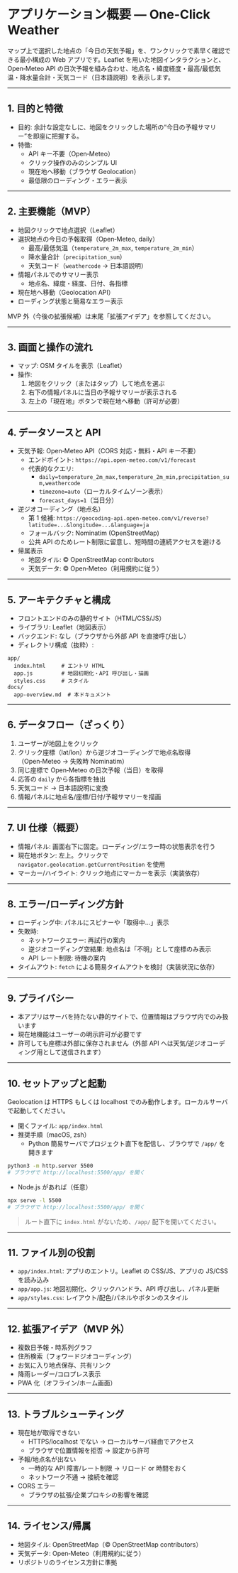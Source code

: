 # アプリケーション概要 — One-Click Weather

マップ上で選択した地点の「今日の天気予報」を、ワンクリックで素早く確認できる最小構成の Web アプリです。Leaflet を用いた地図インタラクションと、Open‑Meteo API の日次予報を組み合わせ、地点名・緯度経度・最高/最低気温・降水量合計・天気コード（日本語説明）を表示します。

---

## 1. 目的と特徴

- 目的: 余計な設定なしに、地図をクリックした場所の“今日の予報サマリー”を即座に把握する。
- 特徴:
  - API キー不要（Open‑Meteo）
  - クリック操作のみのシンプル UI
  - 現在地へ移動（ブラウザ Geolocation）
  - 最低限のローディング・エラー表示

---

## 2. 主要機能（MVP）

- 地図クリックで地点選択（Leaflet）
- 選択地点の今日の予報取得（Open‑Meteo, daily）
  - 最高/最低気温（`temperature_2m_max`, `temperature_2m_min`）
  - 降水量合計（`precipitation_sum`）
  - 天気コード（`weathercode` → 日本語説明）
- 情報パネルでのサマリー表示
  - 地点名、緯度・経度、日付、各指標
- 現在地へ移動（Geolocation API）
- ローディング状態と簡易なエラー表示

MVP 外（今後の拡張候補）は末尾「拡張アイデア」を参照してください。

---

## 3. 画面と操作の流れ

- マップ: OSM タイルを表示（Leaflet）
- 操作:
  1. 地図をクリック（またはタップ）して地点を選ぶ
  2. 右下の情報パネルに当日の予報サマリーが表示される
  3. 左上の「現在地」ボタンで現在地へ移動（許可が必要）

---

## 4. データソースと API

- 天気予報: Open‑Meteo API（CORS 対応・無料・API キー不要）
  - エンドポイント: `https://api.open-meteo.com/v1/forecast`
  - 代表的なクエリ:
    - `daily=temperature_2m_max,temperature_2m_min,precipitation_sum,weathercode`
    - `timezone=auto`（ローカルタイムゾーン表示）
    - `forecast_days=1`（当日分）
- 逆ジオコーディング（地点名）
  - 第 1 候補: `https://geocoding-api.open-meteo.com/v1/reverse?latitude=...&longitude=...&language=ja`
  - フォールバック: Nominatim (OpenStreetMap)
  - 公共 API のためレート制限に留意し、短時間の連続アクセスを避ける
- 帰属表示
  - 地図タイル: © OpenStreetMap contributors
  - 天気データ: © Open‑Meteo（利用規約に従う）

---

## 5. アーキテクチャと構成

- フロントエンドのみの静的サイト（HTML/CSS/JS）
- ライブラリ: Leaflet（地図表示）
- バックエンド: なし（ブラウザから外部 API を直接呼び出し）
- ディレクトリ構成（抜粋）:

```
app/
  index.html     # エントリ HTML
  app.js         # 地図初期化・API 呼び出し・描画
  styles.css     # スタイル
docs/
  app-overview.md  # 本ドキュメント
```

---

## 6. データフロー（ざっくり）

1. ユーザーが地図上をクリック
2. クリック座標（lat/lon）から逆ジオコーディングで地点名取得（Open‑Meteo → 失敗時 Nominatim）
3. 同じ座標で Open‑Meteo の日次予報（当日）を取得
4. 応答の `daily` から各指標を抽出
5. 天気コード → 日本語説明に変換
6. 情報パネルに地点名/座標/日付/予報サマリーを描画

---

## 7. UI 仕様（概要）

- 情報パネル: 画面右下に固定。ローディング/エラー時の状態表示を行う
- 現在地ボタン: 左上。クリックで `navigator.geolocation.getCurrentPosition` を使用
- マーカー/ハイライト: クリック地点にマーカーを表示（実装依存）

---

## 8. エラー/ローディング方針

- ローディング中: パネルにスピナーや「取得中…」表示
- 失敗時:
  - ネットワークエラー: 再試行の案内
  - 逆ジオコーディング空結果: 地点名は「不明」として座標のみ表示
  - API レート制限: 待機の案内
- タイムアウト: `fetch` による簡易タイムアウトを検討（実装状況に依存）

---

## 9. プライバシー

- 本アプリはサーバを持たない静的サイトで、位置情報はブラウザ内でのみ扱います
- 現在地機能はユーザーの明示許可が必要です
- 許可しても座標は外部に保存されません（外部 API へは天気/逆ジオコーディング用として送信されます）

---

## 10. セットアップと起動

Geolocation は HTTPS もしくは localhost でのみ動作します。ローカルサーバで起動してください。

- 開くファイル: `app/index.html`
- 推奨手順（macOS, zsh）
  - Python 簡易サーバでプロジェクト直下を配信し、ブラウザで `/app/` を開きます

```bash
python3 -m http.server 5500
# ブラウザで http://localhost:5500/app/ を開く
```

- Node.js があれば（任意）

```bash
npx serve -l 5500
# ブラウザで http://localhost:5500/app/ を開く
```

> ルート直下に `index.html` がないため、`/app/` 配下を開いてください。

---

## 11. ファイル別の役割

- `app/index.html`: アプリのエントリ。Leaflet の CSS/JS、アプリの JS/CSS を読み込み
- `app/app.js`: 地図初期化、クリックハンドラ、API 呼び出し、パネル更新
- `app/styles.css`: レイアウト/配色/パネルやボタンのスタイル

---

## 12. 拡張アイデア（MVP 外）

- 複数日予報・時系列グラフ
- 住所検索（フォワードジオコーディング）
- お気に入り地点保存、共有リンク
- 降雨レーダー/コロプレス表示
- PWA 化（オフライン/ホーム画面）

---

## 13. トラブルシューティング

- 現在地が取得できない
  - HTTPS/localhost でない → ローカルサーバ経由でアクセス
  - ブラウザで位置情報を拒否 → 設定から許可
- 予報/地点名が出ない
  - 一時的な API 障害/レート制限 → リロード or 時間をおく
  - ネットワーク不通 → 接続を確認
- CORS エラー
  - ブラウザの拡張/企業プロキシの影響を確認

---

## 14. ライセンス/帰属

- 地図タイル: OpenStreetMap（© OpenStreetMap contributors）
- 天気データ: Open‑Meteo（利用規約に従う）
- リポジトリのライセンス方針に準拠
